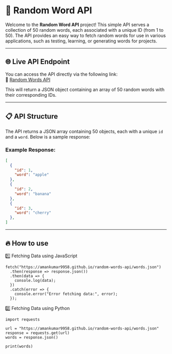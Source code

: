 # 📖 Random Word API  

Welcome to the **Random Word API** project! This simple API serves a collection of 50 random words, each associated with a unique ID (from 1 to 50). The API provides an easy way to fetch random words for use in various applications, such as testing, learning, or generating words for projects.  

---

## 🌐 Live API Endpoint  

You can access the API directly via the following link:  
🔗 [Random Words API](https://amankumar9958.github.io/random-words-api/words.json)  

This will return a JSON object containing an array of 50 random words with their corresponding IDs.

---

## 📋 API Structure  

The API returns a JSON array containing 50 objects, each with a unique `id` and a `word`. Below is a sample response:  

### Example Response:  

```json
[
  {
    "id": 1,
    "word": "apple"
  },
  {
    "id": 2,
    "word": "banana"
  },
  {
    "id": 3,
    "word": "cherry"
  },
]
```
---

## 🔥 How to use
1️⃣ Fetching Data using JavaScript
```
fetch("https://amankumar9958.github.io/random-words-api/words.json")
  .then(response => response.json())
  .then(data => {
    console.log(data);
  })
  .catch(error => {
    console.error("Error fetching data:", error);
  });
```
2️⃣ Fetching Data using Python
```
import requests

url = "https://amankumar9958.github.io/random-words-api/words.json"
response = requests.get(url)
words = response.json()

print(words)
```


